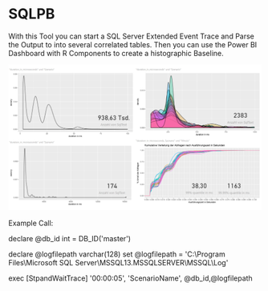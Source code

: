 # SQLPB


With this Tool you can start a SQL Server Extended Event Trace and Parse the Output to into several correlated tables. Then you can use the Power BI Dashboard with R Components to create a histographic Baseline.

![alt text](https://github.com/LukasSteindl/SQLPB/blob/master/Demo.png)


Example Call: 



declare @db_id int = DB_ID('master')
		
declare @logfilepath varchar(128)
         set @logfilepath = 'C:\Program Files\Microsoft SQL Server\MSSQL13.MSSQLSERVER\MSSQL\Log\'

exec [StpandWaitTrace] '00:00:05', 'ScenarioName', @db_id,@logfilepath

